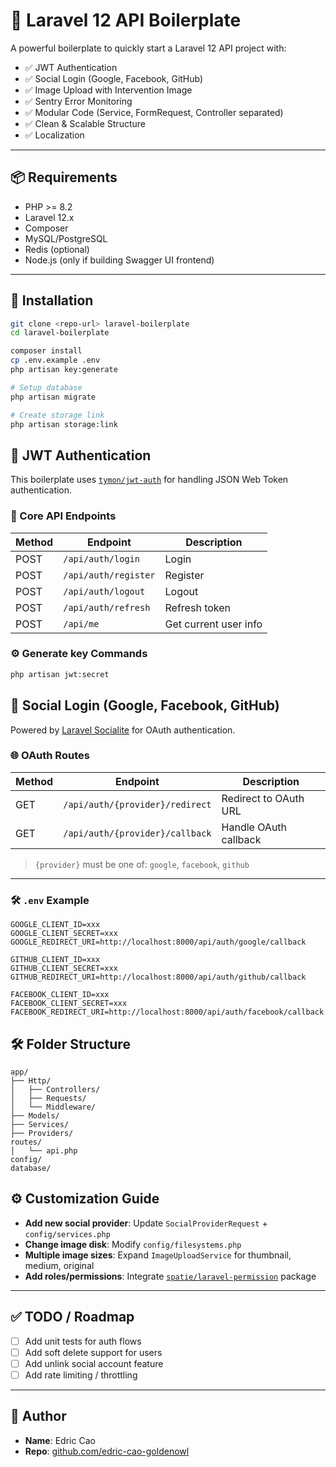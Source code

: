 # 🚀 Laravel 12 API Boilerplate

A powerful boilerplate to quickly start a Laravel 12 API project with:

- ✅ JWT Authentication
- ✅ Social Login (Google, Facebook, GitHub)
- ✅ Image Upload with Intervention Image
- ✅ Sentry Error Monitoring
- ✅ Modular Code (Service, FormRequest, Controller separated)
- ✅ Clean & Scalable Structure
- ✅ Localization

---

## 📦 Requirements

- PHP >= 8.2
- Laravel 12.x
- Composer
- MySQL/PostgreSQL
- Redis (optional)
- Node.js (only if building Swagger UI frontend)

---

## 🚀 Installation

```bash
git clone <repo-url> laravel-boilerplate
cd laravel-boilerplate

composer install
cp .env.example .env
php artisan key:generate

# Setup database
php artisan migrate

# Create storage link
php artisan storage:link
```

## 🔐 JWT Authentication

This boilerplate uses [`tymon/jwt-auth`](https://github.com/tymondesigns/jwt-auth) for handling JSON Web Token authentication.

### 🔑 Core API Endpoints

| Method | Endpoint       | Description           |
|--------|----------------|-----------------------|
| POST   | `/api/auth/login`   | Login                 |
| POST   | `/api/auth/register`| Register              |
| POST   | `/api/auth/logout`  | Logout                |
| POST   | `/api/auth/refresh` | Refresh token         |
| POST   | `/api/me`      | Get current user info |

### ⚙️ Generate key Commands

```bash
php artisan jwt:secret
```

## 🔗 Social Login (Google, Facebook, GitHub)

Powered by [Laravel Socialite](https://laravel.com/docs/12.x/socialite) for OAuth authentication.

### 🌐 OAuth Routes

| Method | Endpoint                                | Description            |
|--------|-----------------------------------------|------------------------|
| GET    | `/api/auth/{provider}/redirect`         | Redirect to OAuth URL |
| GET    | `/api/auth/{provider}/callback`         | Handle OAuth callback |

> `{provider}` must be one of: `google`, `facebook`, `github`

---

### 🛠️ `.env` Example

```env
GOOGLE_CLIENT_ID=xxx
GOOGLE_CLIENT_SECRET=xxx
GOOGLE_REDIRECT_URI=http://localhost:8000/api/auth/google/callback

GITHUB_CLIENT_ID=xxx
GITHUB_CLIENT_SECRET=xxx
GITHUB_REDIRECT_URI=http://localhost:8000/api/auth/github/callback

FACEBOOK_CLIENT_ID=xxx
FACEBOOK_CLIENT_SECRET=xxx
FACEBOOK_REDIRECT_URI=http://localhost:8000/api/auth/facebook/callback
```

## 🛠 Folder Structure

```plaintext
app/
├── Http/
│   ├── Controllers/
│   ├── Requests/
│   └── Middleware/
├── Models/
├── Services/
├── Providers/
routes/
│   └── api.php
config/
database/
```

## ⚙️ Customization Guide

- **Add new social provider**: Update `SocialProviderRequest` + `config/services.php`
- **Change image disk**: Modify `config/filesystems.php`
- **Multiple image sizes**: Expand `ImageUploadService` for thumbnail, medium, original
- **Add roles/permissions**: Integrate [`spatie/laravel-permission`](https://github.com/spatie/laravel-permission) package

---

## ✅ TODO / Roadmap

- [ ] Add unit tests for auth flows
- [ ] Add soft delete support for users
- [ ] Add unlink social account feature
- [ ] Add rate limiting / throttling

---

## 👤 Author

- **Name**: Edric Cao
- **Repo**: [github.com/edric-cao-goldenowl](https://github.com/edric-cao-goldenowl)
